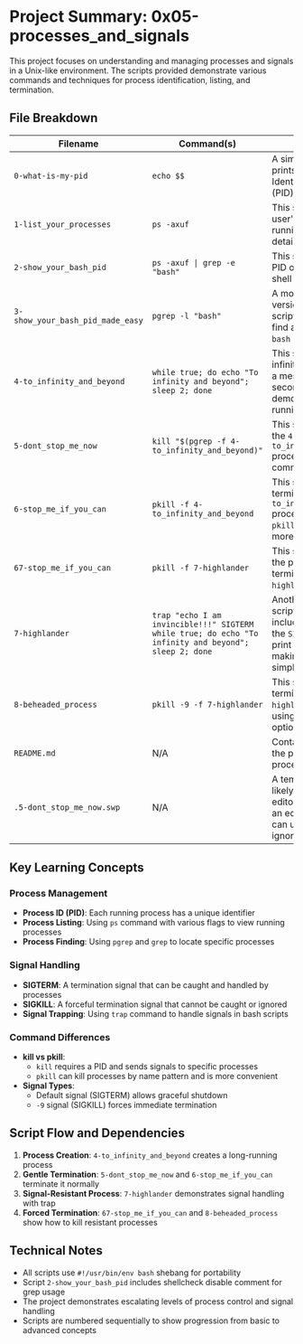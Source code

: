 # Project Summary: 0x05-processes_and_signals

This project focuses on understanding and managing processes and signals in a Unix-like environment. The scripts provided demonstrate various commands and techniques for process identification, listing, and termination.

## File Breakdown

| Filename | Command(s) | Description |
|---|---|---|
| `0-what-is-my-pid` | `echo $$` | A simple script that prints its own Process Identification Number (PID). |
| `1-list_your_processes` | `ps -axuf` | This script lists all the user's currently running processes in a detailed format. |
| `2-show_your_bash_pid` | `ps -axuf \| grep -e "bash"` | This script displays the PID of the running `bash` shell process. |
| `3-show_your_bash_pid_made_easy` | `pgrep -l "bash"` | A more straightforward version of the previous script, using `pgrep` to find and display the `bash` PID. |
| `4-to_infinity_and_beyond` | `while true; do echo "To infinity and beyond"; sleep 2; done` | This script creates an infinite loop that prints a message every 2 seconds, demonstrating a long-running process. |
| `5-dont_stop_me_now` | `kill "$(pgrep -f 4-to_infinity_and_beyond)"` | This script terminates the `4-to_infinity_and_beyond` process using the `kill` command. |
| `6-stop_me_if_you_can` | `pkill -f 4-to_infinity_and_beyond` | This script also terminates the `4-to_infinity_and_beyond` process, but uses the `pkill` command for a more direct approach. |
| `67-stop_me_if_you_can` | `pkill -f 7-highlander` | This script is similar to the previous one, but it terminates the `7-highlander` process. |
| `7-highlander` | `trap "echo I am invincible!!!" SIGTERM`<br>`while true; do echo "To infinity and beyond"; sleep 2; done` | Another infinite loop script, but this one includes a `trap` to catch the `SIGTERM` signal and print a message, making it resistant to simple termination. |
| `8-beheaded_process` | `pkill -9 -f 7-highlander` | This script forcefully terminates the `7-highlander` process using `pkill` with the `-9` option (SIGKILL). |
| `README.md` | N/A | Contains a brief title for the project: "Signal and processess". |
| `.5-dont_stop_me_now.swp` | N/A | A temporary swap file, likely created by a text editor like Vim during an editing session. It can usually be safely ignored or deleted. |

## Key Learning Concepts

### Process Management
- **Process ID (PID)**: Each running process has a unique identifier
- **Process Listing**: Using `ps` command with various flags to view running processes
- **Process Finding**: Using `pgrep` and `grep` to locate specific processes

### Signal Handling
- **SIGTERM**: A termination signal that can be caught and handled by processes
- **SIGKILL**: A forceful termination signal that cannot be caught or ignored
- **Signal Trapping**: Using `trap` command to handle signals in bash scripts

### Command Differences
- **kill vs pkill**:
  - `kill` requires a PID and sends signals to specific processes
  - `pkill` can kill processes by name pattern and is more convenient
- **Signal Types**:
  - Default signal (SIGTERM) allows graceful shutdown
  - `-9` signal (SIGKILL) forces immediate termination

## Script Flow and Dependencies

1. **Process Creation**: `4-to_infinity_and_beyond` creates a long-running process
2. **Gentle Termination**: `5-dont_stop_me_now` and `6-stop_me_if_you_can` terminate it normally
3. **Signal-Resistant Process**: `7-highlander` demonstrates signal handling with trap
4. **Forced Termination**: `67-stop_me_if_you_can` and `8-beheaded_process` show how to kill resistant processes

## Technical Notes

- All scripts use `#!/usr/bin/env bash` shebang for portability
- Script `2-show_your_bash_pid` includes shellcheck disable comment for grep usage
- The project demonstrates escalating levels of process control and signal handling
- Scripts are numbered sequentially to show progression from basic to advanced concepts

